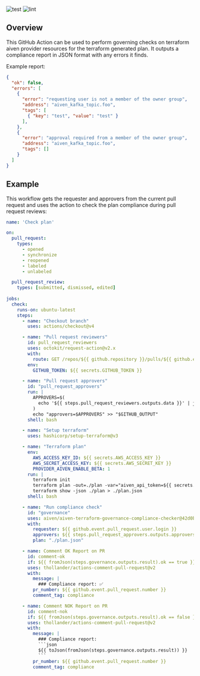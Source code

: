 ![test](https://github.com/aiven/aiven-terraform-governance-compliance-checker/actions/workflows/test.yml/badge.svg)
![lint](https://github.com/aiven/aiven-terraform-governance-compliance-checker/actions/workflows/lint.yml/badge.svg)

## Overview
This GitHub Action can be used to perform governing checks on terraform aiven provider resources for the terraform generated plan. 
It outputs a compliance report in JSON format with any errors it finds.

Example report:
```json
{
  "ok": false,
  "errors": [
    {
      "error": "requesting user is not a member of the owner group",
      "address": "aiven_kafka_topic.foo",
      "tags": [
        { "key": "test", "value": "test" }
      ],
    },
    {
      "error": "approval required from a member of the owner group",
      "address": "aiven_kafka_topic.foo",
      "tags": []
    }
  ] 
}
```


## Example
This workflow gets the requester and approvers from the current pull request and uses the action to check the plan compliance during pull request reviews:
```yaml
name: 'Check plan'

on:
  pull_request:
    types:
      - opened
      - synchronize
      - reopened
      - labeled
      - unlabeled

  pull_request_review:
    types: [submitted, dismissed, edited]
    
jobs:
  check:
    runs-on: ubuntu-latest
    steps:
      - name: "Checkout branch"
        uses: actions/checkout@v4

      - name: "Pull request reviewers"
        id: pull_request_reviewers
        uses: octokit/request-action@v2.x
        with:
          route: GET /repos/${{ github.repository }}/pulls/${{ github.event.pull_request.number }}/reviews
        env:
          GITHUB_TOKEN: ${{ secrets.GITHUB_TOKEN }}

      - name: "Pull request approvers"
        id: "pull_request_approvers"
        run: |
          APPROVERS=$(
            echo '${{ steps.pull_request_reviewers.outputs.data }}' | jq '[.[] | select(.state == "APPROVED") | .user.login] | unique | @csv' | tr -d \"
          )
          echo "approvers=$APPROVERS" >> "$GITHUB_OUTPUT"
        shell: bash

      - name: "Setup terraform"
        uses: hashicorp/setup-terraform@v3

      - name: "Terraform plan"
        env:
          AWS_ACCESS_KEY_ID: ${{ secrets.AWS_ACCESS_KEY }}
          AWS_SECRET_ACCESS_KEY: ${{ secrets.AWS_SECRET_KEY }}
          PROVIDER_AIVEN_ENABLE_BETA: 1
        run: |
          terraform init
          terraform plan -out=./plan -var="aiven_api_token=${{ secrets.AIVEN_API_TOKEN }}"
          terraform show -json ./plan > ./plan.json
        shell: bash

      - name: "Run compliance check"
        id: "governance"
        uses: aiven/aiven-terraform-governance-compliance-checker@42d0bff4571d8ff79cc8bbcece855659f50b00c8
        with:
          requester: ${{ github.event.pull_request.user.login }}
          approvers: ${{ steps.pull_request_approvers.outputs.approvers }}
          plan: "./plan.json"

      - name: Comment OK Report on PR
        id: comment-ok
        if: ${{ fromJson(steps.governance.outputs.result).ok == true }}
        uses: thollander/actions-comment-pull-request@v2
        with:
          message: |
            ### Compliance report: ✅
          pr_number: ${{ github.event.pull_request.number }}
          comment_tag: compliance

      - name: Comment NOK Report on PR
        id: comment-nok
        if: ${{ fromJson(steps.governance.outputs.result).ok == false }}
        uses: thollander/actions-comment-pull-request@v2
        with:
          message: |
            ### Compliance report:
            ```json
            ${{ toJson(fromJson(steps.governance.outputs.result)) }}
            ```
          pr_number: ${{ github.event.pull_request.number }}
          comment_tag: compliance
```


